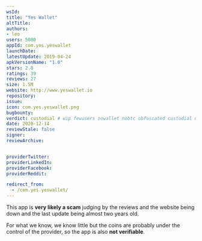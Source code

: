 ```yaml
---
wsId: 
title: "Yes Wallet"
altTitle: 
authors:
- leo
users: 5000
appId: com.yes.yeswallet
launchDate: 
latestUpdate: 2019-04-24
apkVersionName: "1.0"
stars: 2.8
ratings: 39
reviews: 27
size: 1.5M
website: http://www.yeswallet.io
repository: 
issue: 
icon: com.yes.yeswallet.png
bugbounty: 
verdict: custodial # wip fewusers nowallet nobtc obfuscated custodial nosource nonverifiable reproducible bounty defunct
date: 2020-12-14
reviewStale: false
signer: 
reviewArchive:


providerTwitter: 
providerLinkedIn: 
providerFacebook: 
providerReddit: 

redirect_from:
  - /com.yes.yeswallet/
---
```



This app is **very likely a scam** judging by the reviews and the website being
down and the last update being almost two years old.

For what we know, we know little but the coins are probably under the control of
the provider, so the app is also **not verifiable**.
